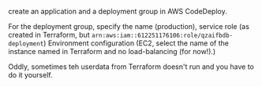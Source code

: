 create an application and a deployment group in AWS CodeDeploy.

For the deployment group, specify the name (production), service role (as created in Terraform, but `arn:aws:iam::612251176106:role/qzaifbdb-deployment`) Environment configuration (EC2, select the name of the instance named in Terraform and no load-balancing (for now!).)

Oddly, sometimes teh userdata from Terraform doesn't run and you have to do it yourself.